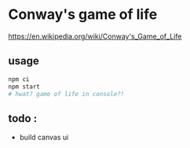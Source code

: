 # Conway's game of life

https://en.wikipedia.org/wiki/Conway's_Game_of_Life

## usage

```sh
npm ci
npm start
# hwat? game of life in console?!
```

## todo :

- build canvas ui
